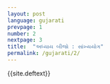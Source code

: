```yaml
---
layout: post
language: gujarati
prevpage: 1
number: 2
nextpage: 3
title:  "અધ્યાય બીજો : સાંખ્યયોગ"
permalink: /gujarati/2/
---
```


{{site.deftext}}